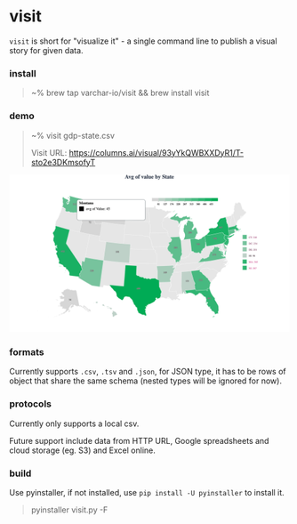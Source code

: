 # visit
`visit` is short for "visualize it" - a single command line to publish a visual story for given data.

### install
> ~% brew tap varchar-io/visit && brew install visit

### demo
> ~% visit gdp-state.csv
>
> Visit URL: https://columns.ai/visual/93yYkQWBXXDyR1/T-sto2e3DKmsofyT

![visit demo graph](imgs/visit-demo.png)

### formats
Currently supports `.csv`, `.tsv` and `.json`, for JSON type, it has to be rows of object that share the same schema (nested types will be ignored for now).

### protocols
Currently only supports a local csv.

Future support include data from HTTP URL, Google spreadsheets and cloud storage (eg. S3) and Excel online.

### build
Use pyinstaller, if not installed, use `pip install -U pyinstaller` to install it.
> pyinstaller visit.py -F

